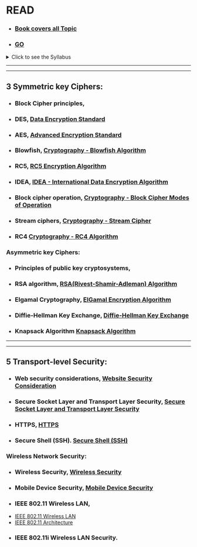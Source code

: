 # READ
- ### [Book covers all Topic](https://www.cse.iitk.ac.in/users/nitin/courses/WS2010-ref1.pdf)
- ### [GO](https://www.iare.ac.in/sites/default/files/lecture_notes/IARE_IS_LECTURE_NOTES_0.pdf)


<details>
 <summary>Click to see the Syllabus</summary>
 
---
---
![image](https://github.com/user-attachments/assets/24680a34-928f-46a5-8b8b-1e9ebd86087a)
 
 
</details>

---
---

## 3 Symmetric key Ciphers:
- ### Block Cipher principles,
- ### DES, [Data Encryption Standard](https://www.tutorialspoint.com/cryptography/data_encryption_standard.htm)
- ### AES, [Advanced Encryption Standard](https://www.tutorialspoint.com/cryptography/advanced_encryption_standard.htm)
- ### Blowfish, [Cryptography - Blowfish Algorithm](https://www.tutorialspoint.com/cryptography/cryptography_blowfish_algorithm.htm)
- ### RC5, [RC5 Encryption Algorithm](https://www.geeksforgeeks.org/rc5-encryption-algorithm/)
- ### IDEA, [IDEA - International Data Encryption Algorithm](https://www.tutorialspoint.com/cryptography/idea_algorithm.htm)
- ### Block cipher operation, [Cryptography - Block Cipher Modes of Operation](https://www.tutorialspoint.com/cryptography/block_cipher_modes_of_operation.htm)
- ### Stream ciphers, [Cryptography - Stream Cipher](https://www.tutorialspoint.com/cryptography/cryptography_stream_cipher.htm)
- ### RC4  [Cryptography - RC4 Algorithm](https://www.tutorialspoint.com/cryptography/cryptography_rc4_algorithm.htm)


### Asymmetric key Ciphers:  
- ### Principles of public key cryptosystems, []()
- ### RSA algorithm, [RSA(Rivest-Shamir-Adleman) Algorithm](https://www.javatpoint.com/rsa-encryption-algorithm)
- ### Elgamal Cryptography, [ElGamal Encryption Algorithm](https://www.geeksforgeeks.org/elgamal-encryption-algorithm/)
- ### Diffie-Hellman Key Exchange, [Diffie-Hellman Key Exchange](https://www.tutorialspoint.com/the-diffie-hellman-key-exchange)
- ###  Knapsack Algorithm  [Knapsack Algorithm](https://www.tutorialspoint.com/knapsack-encryption-algorithm-in-cryptography)

---
---

## 5 Transport-level Security:  
- ### Web security considerations,  [Website Security Consideration](https://www.tutorialspoint.com/internet_technologies/website_security.htm)
- ### Secure Socket Layer and Transport Layer Security,     [Secure Socket Layer and Transport Layer Security](https://www.geeksforgeeks.org/difference-between-secure-socket-layer-ssl-and-transport-layer-security-tls/)
- ### HTTPS,     [HTTPS](https://www.geeksforgeeks.org/explain-working-of-https/)
- ### Secure Shell (SSH).    [Secure Shell (SSH)](https://www.tutorialspoint.com/cryptography/cryptography_ssh_protocol.htm)

### Wireless Network Security:  
- ### Wireless Security,     [ Wireless Security](https://www.javatpoint.com/wireless-security-encryption)
- ### Mobile Device Security,   [Mobile Device Security](https://www.geeksforgeeks.org/what-is-mobile-security-in-cyber-security/)
- ###  IEEE 802.11 Wireless LAN,
-  [ IEEE 802.11 Wireless LAN](https://www.tutorialspoint.com/data_communication_computer_network/ieee_802_11_networks.htm)
-  [IEEE 802.11 Architecture](https://www.geeksforgeeks.org/ieee-802-11-architecture/)
- ### IEEE 802.11i Wireless LAN Security.     []()






 
